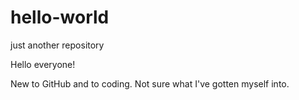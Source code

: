 # hello-world
just another repository

Hello everyone!

New to GitHub and to coding.
Not sure what I've gotten myself into.
